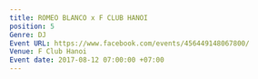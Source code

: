 ```yaml
---
title: ROMEO BLANCO x F CLUB HANOI
position: 5
Genre: DJ
Event URL: https://www.facebook.com/events/456449148067800/
Venue: F Club Hanoi
Event date: 2017-08-12 07:00:00 +07:00
---
```


